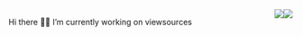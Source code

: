 <div>
  <div>
    <p style="float:left;">Hi there 👋</p>
    <p style="float:left;">🔭 I’m currently working on viewsources </p>
    <img src="https://github-readme-stats.vercel.app/api/top-langs/?username=Yohann0617" style="float:right;" />
    <img src="https://github-readme-stats.vercel.app/api?username=Yohann0617&count_private=true&show_icons=true" style="float:right;" />
  </div>
</div>

<!--
**Yohann0617/Yohann0617** is a ✨ _special_ ✨ repository because its `README.md` (this file) appears on your GitHub profile.

Here are some ideas to get you started:

- 🔭 I’m currently working on ...
- 🌱 I’m currently learning ...
- 👯 I’m looking to collaborate on ...
- 🤔 I’m looking for help with ...
- 💬 Ask me about ...
- 📫 How to reach me: ...
- 😄 Pronouns: ...
- ⚡ Fun fact: ...
-->
